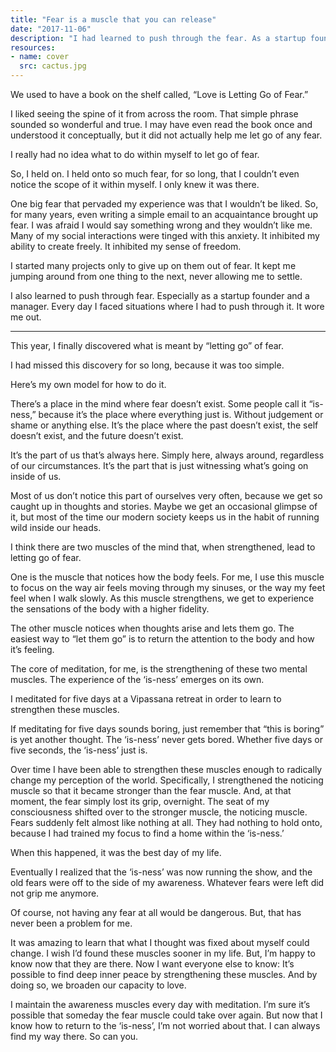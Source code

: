 ```yaml
---
title: "Fear is a muscle that you can release"
date: "2017-11-06"
description: "I had learned to push through the fear. As a startup founder, every day I faced situations where I had to push through it. But pushing wore me out."
resources:
- name: cover
  src: cactus.jpg
---
```


We used to have a book on the shelf called, “Love is Letting Go of Fear.”

I liked seeing the spine of it from across the room. That simple phrase sounded so wonderful and true. I may have even read the book once and understood it conceptually, but it did not actually help me let go of any fear.

I really had no idea what to do within myself to let go of fear.

So, I held on. I held onto so much fear, for so long, that I couldn’t even notice the scope of it within myself. I only knew it was there.

One big fear that pervaded my experience was that I wouldn’t be liked. So, for many years, even writing a simple email to an acquaintance brought up fear. I was afraid I would say something wrong and they wouldn’t like me. Many of my social interactions were tinged with this anxiety. It inhibited my ability to create freely. It inhibited my sense of freedom.

I started many projects only to give up on them out of fear. It kept me jumping around from one thing to the next, never allowing me to settle.

I also learned to push through fear. Especially as a startup founder and a manager. Every day I faced situations where I had to push through it. It wore me out.

---

This year, I finally discovered what is meant by “letting go” of fear.

I had missed this discovery for so long, because it was too simple.

Here’s my own model for how to do it.

There’s a place in the mind where fear doesn’t exist. Some people call it “is-ness,” because it’s the place where everything just is. Without judgement or shame or anything else. It’s the place where the past doesn’t exist, the self doesn’t exist, and the future doesn’t exist.

It’s the part of us that’s always here. Simply here, always around, regardless of our circumstances. It’s the part that is just witnessing what’s going on inside of us.

Most of us don’t notice this part of ourselves very often, because we get so caught up in thoughts and stories. Maybe we get an occasional glimpse of it, but most of the time our modern society keeps us in the habit of running wild inside our heads.

I think there are two muscles of the mind that, when strengthened, lead to letting go of fear.

One is the muscle that notices how the body feels. For me, I use this muscle to focus on the way air feels moving through my sinuses, or the way my feet feel when I walk slowly. As this muscle strengthens, we get to experience the sensations of the body with a higher fidelity.

The other muscle notices when thoughts arise and lets them go. The easiest way to “let them go” is to return the attention to the body and how it’s feeling.

The core of meditation, for me, is the strengthening of these two mental muscles. The experience of the ‘is-ness’ emerges on its own.

I meditated for five days at a Vipassana retreat in order to learn to strengthen these muscles.

If meditating for five days sounds boring, just remember that “this is boring” is yet another thought. The ‘is-ness’ never gets bored. Whether five days or five seconds, the ‘is-ness’ just is.

Over time I have been able to strengthen these muscles enough to radically change my perception of the world. Specifically, I strengthened the noticing muscle so that it became stronger than the fear muscle. And, at that moment, the fear simply lost its grip, overnight. The seat of my consciousness shifted over to the stronger muscle, the noticing muscle. Fears suddenly felt almost like nothing at all. They had nothing to hold onto, because I had trained my focus to find a home within the ‘is-ness.’

When this happened, it was the best day of my life.

Eventually I realized that the ‘is-ness’ was now running the show, and the old fears were off to the side of my awareness. Whatever fears were left did not grip me anymore.

Of course, not having any fear at all would be dangerous. But, that has never been a problem for me.

It was amazing to learn that what I thought was fixed about myself could change. I wish I’d found these muscles sooner in my life. But, I’m happy to know now that they are there. Now I want everyone else to know: It’s possible to find deep inner peace by strengthening these muscles. And by doing so, we broaden our capacity to love.

I maintain the awareness muscles every day with meditation. I’m sure it’s possible that someday the fear muscle could take over again. But now that I know how to return to the ‘is-ness’, I’m not worried about that. I can always find my way there. So can you.
